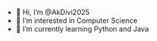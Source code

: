 - 👋 Hi, I’m @AkDivi2025
- 👀 I’m interested in Computer Science
- 🌱 I’m currently learning Python and Java


<!---
AkDivi2025/AkDivi2025 is a ✨ special ✨ repository because its `README.md` (this file) appears on your GitHub profile.
You can click the Preview link to take a look at your changes.
--->
